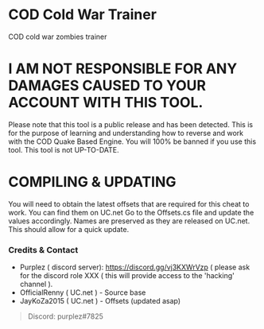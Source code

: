 # COD Cold War Trainer
 COD cold war zombies trainer
 
 
# I AM NOT RESPONSIBLE FOR ANY DAMAGES CAUSED TO YOUR ACCOUNT WITH THIS TOOL.

Please note that this tool is a public release and has been detected. This is for the purpose of learning and understanding how to reverse and work with the COD Quake Based Engine. You will 100% be banned if you use this tool. This tool is not UP-TO-DATE.

# COMPILING & UPDATING
You will need to obtain the latest offsets that are required for this cheat to work. You can find them on UC.net Go to the Offsets.cs file and update the values accordingly. Names are preserved as they are released on UC.net. This should allow for a quick update.

### Credits & Contact

- Purplez ( discord server): https://discord.gg/vj3KXWrVzp ( please ask for the discord role XXX ( this will provide access to the 'hacking' channel ).
- OfficialRenny ( UC.net ) - Source base
- JayKoZa2015 ( UC.net ) - Offsets (updated asap)


>Discord: purplez#7825
